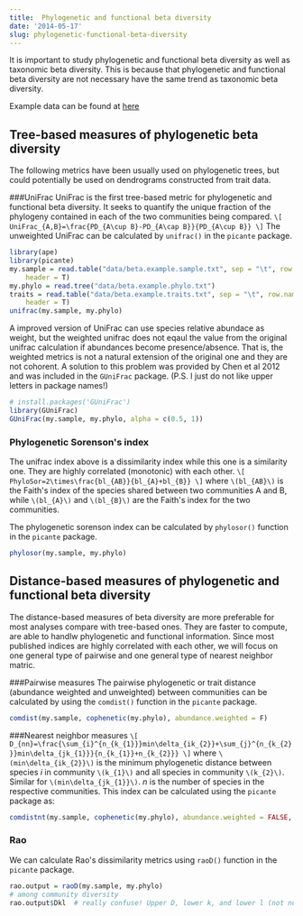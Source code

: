 ```yaml
---
title:  Phylogenetic and functional beta diversity
date: '2014-05-17'
slug: phylogenetic-functional-beta-diversity
---
```


It is important to study phylogenetic and functional beta diversity as well as taxonomic beta diversity. This is because that phylogenetic and functional beta diversity are not necessary have the same trend as taxonomic beta diversity.

Example data can be found at [here](http://link.springer.com/chapter/10.1007%2F978-1-4614-9542-0_5)

## Tree-based measures of phylogenetic beta diversity
The following metrics have been usually used on phylogenetic trees, but could potentially be used on dendrograms constructed from trait data.

###UniFrac
UniFrac is the first tree-based metric for phylogenetic and functional beta diversity. It seeks to quantify the unique fraction of the phylogeny contained in each of the two communities being compared.
`\[
UniFrac_{A,B}=\frac{PD_{A\cup B}-PD_{A\cap B}}{PD_{A\cup B}}
\]`
The unweighted UniFrac can be calculated by `unifrac()` in the `picante` package.

```r
library(ape)
library(picante)
my.sample = read.table("data/beta.example.sample.txt", sep = "\t", row.names = 1, 
    header = T)
my.phylo = read.tree("data/beta.example.phylo.txt")
traits = read.table("data/beta.example.traits.txt", sep = "\t", row.names = 1, 
    header = T)
unifrac(my.sample, my.phylo)
```

A improved version of UniFrac can use species relative abundace as weight, but the weighted unifrac does not eqaul the value from the original unifrac calculation if abundances become presence/absence. That is, the weighted metrics is not a natural extension of the original one and they are not cohorent. A solution to this problem was provided by Chen et al 2012 and was included in the `GUniFrac` package. (P.S. I just do not like upper letters in package names!)

```r
# install.packages('GUniFrac')
library(GUniFrac)
GUniFrac(my.sample, my.phylo, alpha = c(0.5, 1))
```


### Phylogenetic Sorenson's index
The unifrac index above is a dissimilarity index while this one is a similarity one. They are highly correlated (monotonic) with each other.
`\[
PhyloSor=2\times\frac{bl_{AB}}{bl_{A}+bl_{B}}
\]`
where `\(bl_{AB}\)` is the Faith's index of the species shared between
two communities A and B, while `\(bl_{A}\)` and `\(bl_{B}\)` are the Faith's
index for the two communities.

The phylogenetic sorenson index can be calculated by `phylosor()` function in the `picante` package.

```r
phylosor(my.sample, my.phylo)
```


## Distance-based measures of phylogenetic and functional beta diversity
The distance-based measures of beta diversity are more preferable for most analyses compare with tree-based ones. They are faster to compute, are able to handlw phylogenetic and functional information. Since most published indices are highly correlated with each other, we will focus on one general type of pairwise and one general type of nearest neighbor matric.

###Pairwise measures
The pairwise phylogenetic or trait distance (abundance weighted and unweighted) between communities can be calculated by using the `comdist()` function in the `picante` package.

```r
comdist(my.sample, cophenetic(my.phylo), abundance.weighted = F)
```


###Nearest neighbor measures
`\[
D_{nn}=\frac{\sum_{i}^{n_{k_{1}}}min\delta_{ik_{2}}+\sum_{j}^{n_{k_{2}}}min\delta_{jk_{1}}}{n_{k_{1}}+n_{k_{2}}}
\]`
where `\(min\delta_{ik_{2}}\)` is the minimum phylogenetic distance between
species *i* in community `\(k_{1}\)` and all species in community `\(k_{2}\)`.
Similar for `\(min\delta_{jk_{1}}\)`. *n* is the number of species in the
respective communities.
This index can be calculated using the `picante` package as:

```r
comdistnt(my.sample, cophenetic(my.phylo), abundance.weighted = FALSE, exclude.conspecifics = FALSE)
```


### Rao
We can calculate Rao's dissimilarity metrics using `raoD()` function in the `picante` package.

```r
rao.output = raoD(my.sample, my.phylo)
# among community diversity
rao.output$Dkl  # really confuse! Upper D, lower k, and lower l (not number 1)...
```



